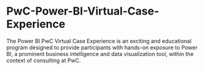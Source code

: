 # PwC-Power-BI-Virtual-Case-Experience
The Power BI PwC Virtual Case Experience is an exciting and educational program designed to provide participants with hands-on exposure to Power BI, a prominent business intelligence and data visualization tool, within the context of consulting at PwC.

